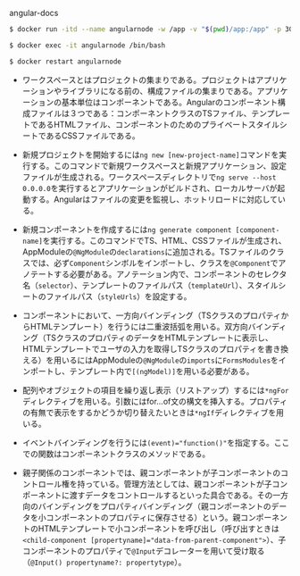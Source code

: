angular-docs

```bash
$ docker run -itd --name angularnode -w /app -v "$(pwd)/app:/app" -p 3000:3000 node

$ docker exec -it angularnode /bin/bash

$ docker restart angularnode
```

- ワークスペースとはプロジェクトの集まりである。プロジェクトはアプリケーションやライブラリになる前の、構成ファイルの集まりである。アプリケーションの基本単位はコンポーネントである。Angularのコンポーネント構成ファイルは３つである：コンポーネントクラスのTSファイル、テンプレートであるHTMLファイル、コンポーネントのためのプライベートスタイルシートであるCSSファイルである。

- 新規プロジェクトを開始するには`ng new [new-project-name]`コマンドを実行する。このコマンドで新規ワークスペースと新規アプリケーション、設定ファイルが生成される。ワークスペースディレクトリで`ng serve --host 0.0.0.0`を実行するとアプリケーションがビルドされ、ローカルサーバが起動する。Angularはファイルの変更を監視し、ホットリロードに対応している。

- 新規コンポーネントを作成するには`ng generate component [component-name]`を実行する。このコマンドでTS、HTML、CSSファイルが生成され、AppModuleの`@NgModule`の`declarations`に追加される。TSファイルのクラスでは、必ず`Component`シンボルをインポートし、クラスを`@Component`でアノテートする必要がある。アノテーション内で、コンポーネントのセレクタ名（`selector`）、テンプレートのファイルパス（`templateUrl`）、スタイルシートのファイルパス（`styleUrls`）を設定する。

- コンポーネントにおいて、一方向バインディング（TSクラスのプロパティからHTMLテンプレート）を行うには二重波括弧を用いる。双方向バインディング（TSクラスのプロパティのデータをHTMLテンプレートに表示し、HTMLテンプレートでユーザの入力を取得しTSクラスのプロパティを書き換える）を用いるにはAppModuleの`@NgModule`の`imports`に`FormsModules`をインポートし、テンプレート内で`[(ngModel)]`を用いる必要がある。

- 配列やオブジェクトの項目を繰り返し表示（リストアップ）するには`*ngFor`ディレクティブを用いる。引数にはfor...of文の構文を挿入する。プロパティの有無で表示をするかどうか切り替えたいときは`*ngIf`ディレクティブを用いる。

- イベントバインディングを行うには`(event)="function()"`を指定する。ここでの関数はコンポーネントクラスのメソッドである。

- 親子関係のコンポーネントでは、親コンポーネントが子コンポーネントのコントロール権を持っている。管理方法としては、親コンポーネントが子コンポーネントに渡すデータをコントロールするといった具合である。その一方向のバインディングをプロパティバインディング（親コンポーネントのデータを小コンポーネントのプロパティに保存させる）という。親コンポーネントのHTMLテンプレートで小コンポーネントを呼び出し（呼び出すときは`<child-component [propertyname]="data-from-parent-component">`）、子コンポーネントのプロパティで`@Input`デコレーターを用いて受け取る（`@Input() propertyname?: propertytype`）。
